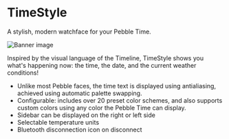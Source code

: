 # TimeStyle
A stylish, modern watchface for your Pebble Time.

![Banner image](banner_img.png)

Inspired by the visual language of the Timeline, TimeStyle shows you what's happening now: the time, the date, and the current weather conditions!

* Unlike most Pebble faces, the time text is displayed using antialiasing, achieved using automatic palette swapping.
* Configurable: includes over 20 preset color schemes, and also supports custom colors using any color the Pebble Time can display.
* Sidebar can be displayed on the right or left side
* Selectable temperature units
* Bluetooth disconnection icon on disconnect
